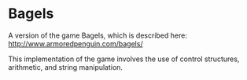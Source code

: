 # Bagels

A version of the game Bagels, which is described here: http://www.armoredpenguin.com/bagels/ 

This implementation of the game involves the use of control structures, arithmetic, and string manipulation. 
